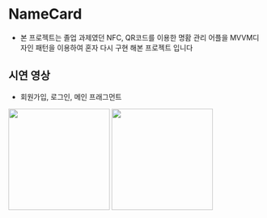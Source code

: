 # NameCard
- 본 프로젝트는 졸업 과제였던 NFC, QR코드를 이용한 명홤 관리 어플을 MVVM디자인 패턴을 이용하여
혼자 다시 구현 해본 프로젝트 입니다
 
 
 ## 시연 영상
 - 회원가입, 로그인, 메인 프래그먼트
 <div>
 <image width="200px" height="auto" src="https://user-images.githubusercontent.com/64879323/91656344-09c3c980-eaf3-11ea-9002-1165b16df914.gif" >
  <image width="200px" height="auto" src="https://user-images.githubusercontent.com/64879323/91656347-0defe700-eaf3-11ea-90c2-2833f46fa83c.gif" >
   </div>
